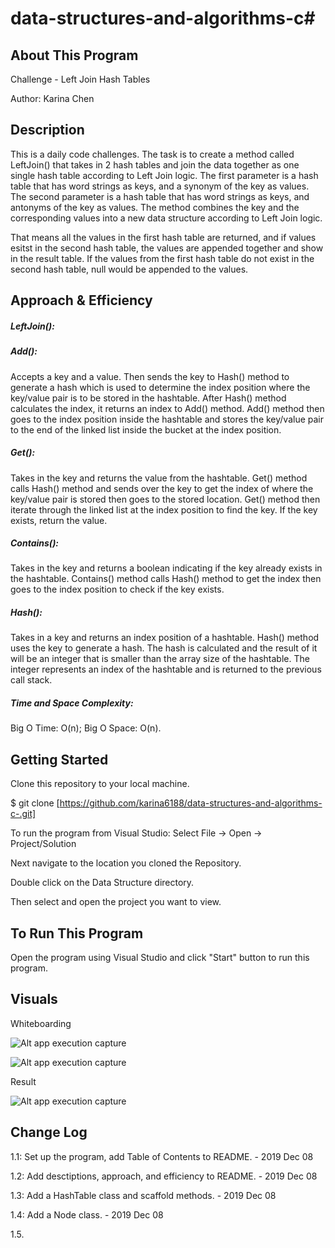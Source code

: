 # data-structures-and-algorithms-c#

## About This Program
Challenge - Left Join Hash Tables

Author: Karina Chen

## Description
This is a daily code challenges. The task is to create a method called LeftJoin() that takes in 2 hash tables and join the data together as one single hash table according to Left Join logic. The first parameter is a hash table that has word strings as keys, and a synonym of the key as values. The second parameter is a hash table that has word strings as keys, and antonyms of the key as values. The method combines the key and the corresponding values into a new data structure according to Left Join logic.

That means all the values in the first hash table are returned, and if values esitst in the second hash table, the values are appended together and show in the result table. If the values from the first hash table do not exist in the second hash table, null would be appended to the values.
 
## Approach & Efficiency
##### LeftJoin():


##### Add():
Accepts a key and a value. Then sends the key to Hash() method to generate a hash which is used to determine the index position where the key/value pair is to be stored in the hashtable. After Hash() method calculates the index, it returns an index to Add() method. Add() method then goes to the index position inside the hashtable and stores the key/value pair to the end of the linked list inside the bucket at the index position.

##### Get():
Takes in the key and returns the value from the hashtable. Get() method calls Hash() method and sends over the key to get the index of where the key/value pair is stored then goes to the stored location. Get() method then iterate through the linked list at the index position to find the key. If the key exists, return the value.

##### Contains():
Takes in the key and returns a boolean indicating if the key already exists in the hashtable. Contains() method calls Hash() method to get the index then goes to the index position to check if the key exists.

##### Hash():
Takes in a key and returns an index position of a hashtable. Hash() method uses the key to generate a hash. The hash is calculated and the result of it will be an integer that is smaller than the array size of the hashtable. The integer represents an index of the hashtable and is returned to the previous call stack.

##### Time and Space Complexity:
Big O Time: O(n); Big O Space: O(n).

## Getting Started
Clone this repository to your local machine.

$ git clone [https://github.com/karina6188/data-structures-and-algorithms-c-.git]

To run the program from Visual Studio:
Select File -> Open -> Project/Solution

Next navigate to the location you cloned the Repository.

Double click on the Data Structure directory.

Then select and open the project you want to view.

## To Run This Program
Open the program using Visual Studio and click "Start" button to run this program.

## Visuals

Whiteboarding

![Alt app execution capture](/Assets/.jpg)

![Alt app execution capture](/Assets/.jpg)

Result

![Alt app execution capture](/Assets/.JPG)

## Change Log

1.1: Set up the program, add Table of Contents to README. - 2019 Dec 08

1.2: Add desctiptions, approach, and efficiency to README. - 2019 Dec 08

1.3: Add a HashTable class and scaffold methods. - 2019 Dec 08

1.4: Add a Node class. - 2019 Dec 08

1.5. 